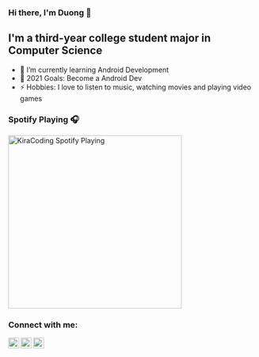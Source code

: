 ### Hi there, I'm Duong 👋
## I'm a third-year college student major in Computer Science

- 🌱 I’m currently learning Android Development
- 🥅 2021 Goals: Become a Android Dev 
- ⚡ Hobbies: I love to listen to music, watching movies and playing video games

### Spotify Playing 🎧

[<img src="https://now-playing-codestackr.vercel.app/api/spotify-playing" alt="KiraCoding Spotify Playing" width="350" />](https://open.spotify.com/playlist/0WIkh9aViNHnVtpUHF3CdO?si=HJvZGXfnQoq0iRlS98wXww)

### Connect with me:

[<img align="left" alt="KiraCoding | Facebook" width="22px" src="https://cdn.jsdelivr.net/npm/simple-icons@3.12.3/icons/facebook.svg" />][facebook]
[<img align="left" alt="KiraCoding | LinkedIn" width="22px" src="https://cdn.jsdelivr.net/npm/simple-icons@v3/icons/linkedin.svg" />][linkedin]
[<img align="left" alt="KiraCoding | Instagram" width="22px" src="https://cdn.jsdelivr.net/npm/simple-icons@v3/icons/instagram.svg" />][instagram]

<br />

[facebook]: https://www.facebook.com/profile.php?id=100014048285460
[instagram]: https://www.instagram.com/thai_duongg_m/
[linkedin]: https://www.linkedin.com/in/mtduong100500/
